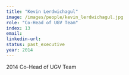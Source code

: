 ```yaml
---
title: "Kevin Lerdwichagul"
image: /images/people/kevin_lerdwichagul.jpg
role: "Co-Head of UGV Team"
index: 13
email:
linkedin-url:
status: past_executive
year: 2014
---
```

2014 Co-Head of UGV Team

